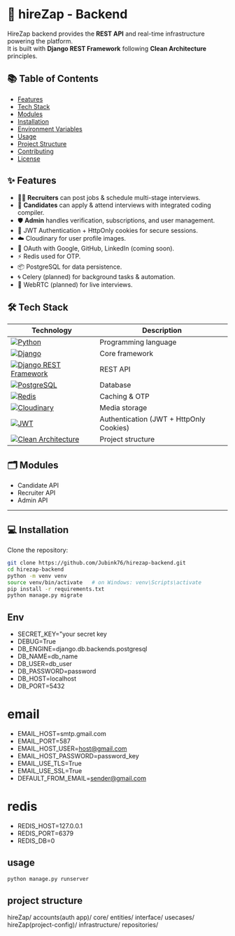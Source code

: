# 🚀 hireZap - Backend
HireZap backend provides the **REST API** and real-time infrastructure powering the platform.  
It is built with **Django REST Framework** following **Clean Architecture** principles.
## 📚 Table of Contents
- [Features](#features)
- [Tech Stack](#tech-stack)
- [Modules](#modules)
- [Installation](#installation)
- [Environment Variables](#environment-variables)
- [Usage](#usage)
- [Project Structure](#project-structure)
- [Contributing](#contributing)
- [License](#license)

## ✨ Features
- 🧑‍💼 **Recruiters** can post jobs & schedule multi-stage interviews.
- 👤 **Candidates** can apply & attend interviews with integrated coding compiler.
- 🛡️ **Admin** handles verification, subscriptions, and user management.
- 🔐 JWT Authentication + HttpOnly cookies for secure sessions.
- ☁️ Cloudinary for user profile images.
- 🔑 OAuth with Google, GitHub, LinkedIn (coming soon).
- ⚡ Redis used for OTP.
- 📦 PostgreSQL for data persistence.
- 🌀 Celery (planned) for background tasks & automation.
- 🎥 WebRTC (planned) for live interviews.

## 🛠 Tech Stack

| Technology | Description |
|------------|-------------|
| [![Python](https://img.shields.io/badge/Python-3776AB?style=for-the-badge&logo=python&logoColor=white)](https://www.python.org/) | Programming language |
| [![Django](https://img.shields.io/badge/Django-092E20?style=for-the-badge&logo=django&logoColor=white)](https://www.djangoproject.com/) | Core framework |
| [![Django REST Framework](https://img.shields.io/badge/Django_REST-092E20?style=for-the-badge&logo=django&logoColor=white)](https://www.django-rest-framework.org/) | REST API |
| [![PostgreSQL](https://img.shields.io/badge/PostgreSQL-336791?style=for-the-badge&logo=postgresql&logoColor=white)](https://www.postgresql.org/) | Database |
| [![Redis](https://img.shields.io/badge/Redis-D82C20?style=for-the-badge&logo=redis&logoColor=white)](https://redis.io/) | Caching & OTP |
| [![Cloudinary](https://img.shields.io/badge/Cloudinary-3448C5?style=for-the-badge&logo=cloudinary&logoColor=white)](https://cloudinary.com/) | Media storage |
| [![JWT](https://img.shields.io/badge/JWT-000000?style=for-the-badge&logo=jsonwebtokens&logoColor=white)](https://jwt.io/) | Authentication (JWT + HttpOnly Cookies) |
| [![Clean Architecture](https://img.shields.io/badge/Clean_Architecture-007ACC?style=for-the-badge)](https://medium.com/@peter.shen_53785/clean-architecture-1e9f4c6a5f38) | Project structure |

## 🗂 Modules
- Candidate API
- Recruiter API
- Admin API

---

## 💻 Installation

Clone the repository:

```bash
git clone https://github.com/Jubink76/hirezap-backend.git
cd hirezap-backend
python -m venv venv
source venv/bin/activate   # on Windows: venv\Scripts\activate
pip install -r requirements.txt
python manage.py migrate
```

## Env
- SECRET_KEY="your secret key
- DEBUG=True
- DB_ENGINE=django.db.backends.postgresql
- DB_NAME=db_name
- DB_USER=db_user
- DB_PASSWORD=password
- DB_HOST=localhost
- DB_PORT=5432

# email 
- EMAIL_HOST=smtp.gmail.com
- EMAIL_PORT=587
- EMAIL_HOST_USER=host@gmail.com
- EMAIL_HOST_PASSWORD=password_key
- EMAIL_USE_TLS=True
- EMAIL_USE_SSL=True
- DEFAULT_FROM_EMAIL=sender@gmail.com

# redis
- REDIS_HOST=127.0.0.1
- REDIS_PORT=6379
- REDIS_DB=0

## usage
```bash
python manage.py runserver
```
## project structure
hireZap/
  accounts(auth app)/
  core/
    entities/
    interface/
    usecases/
  hireZap(project-config)/
  infrastructure/
    repositories/
